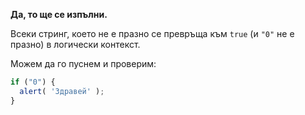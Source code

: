 **Да, то ще се изпълни.**

Всеки стринг, което не е празно се превръща към `true` (и `"0"` не е празно) в логически контекст.

Можем да го пуснем и проверим:

```js run
if ("0") {
  alert( 'Здравей' );
}
```
